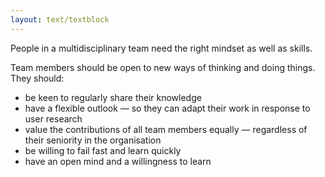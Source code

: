 ```yaml
---
layout: text/textblock
---
```


People in a multidisciplinary team need the right mindset as well as skills.

Team members should be open to new ways of thinking and doing things. They should:
- be keen to regularly share their knowledge
- have a flexible outlook — so they can adapt their work in response to user research
- value the contributions of all team members equally — regardless of their seniority in the organisation
- be willing to fail fast and learn quickly
- have an open mind and a willingness to learn
